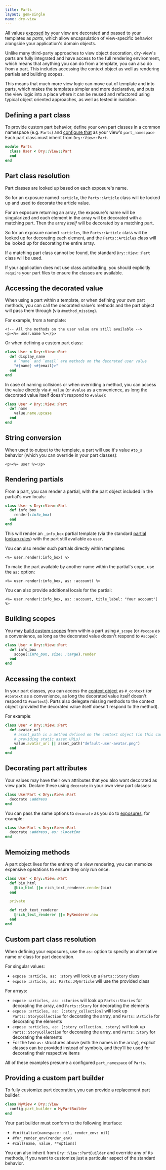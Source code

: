 ```yaml
---
title: Parts
layout: gem-single
name: dry-view
---
```


All values [exposed](docs::exposures) by your view are decorated and passed to your templates as _parts_, which allow encapsulation of view-specific behavior alongside your application's domain objects.

Unlike many third-party approaches to view object decoration, dry-view's parts are fully integrated and have access to the full rendering environment, which means that anything you can do from a template, you can also do from a part. This includes accessing the context object as well as rendering partials and building scopes.

This means that much more view logic can move out of template and into parts, which makes the templates simpler and more declarative, and puts the view logic into a place where it can be reused and refactored using typical object oriented approaches, as well as tested in isolation.

## Defining a part class

To provide custom part behavior, define your own part classes in a common namespace (e.g. `Parts`) and [configure that](docs::configuration) as your view's `part_namespace` Each part class must inherit from `Dry::View::Part`.

```ruby
module Parts
  class User < Dry::View::Part
  end
end
```

## Part class resolution

Part classes are looked up based on each exposure's name.

So for an exposure named `:article`, the `Parts::Article` class will be looked up and used to decorate the article value.

For an exposure returning an array, the exposure's name will be singularized and each element in the array will be decorated with a matching part. Then the array _itself_ will be decorated by a matching part.

So for an exposure named `:articles`, the `Parts::Article` class will be looked up for decorating each element, and the `Parts::Articles` class will be looked up for decorating the entire array.

If a matching part class cannot be found, the standard `Dry::View::Part` class will be used.

If your application does not use class autoloading, you should explicitly `require` your part files to ensure the classes are available.

## Accessing the decorated value

When using a part within a template, or when defining your own part methods, you can call the decorated value's methods and the part object will pass them through (via `#method_missing`).

For example, from a template:

```erb
<!-- All the methods on the user value are still available -->
<p><%= user.name %></p>
```

Or when defining a custom part class:

```ruby
class User < Dry::View::Part
  def display_name
    # `name` and `email` are methods on the decorated user value
    "#{name} <#{email}>"
  end
end
```

In case of naming collisions or when overriding a method, you can access the value directly via `#_value` (or `#value` as a convenience, as long the decorated value itself doesn't respond to `#value`):

```ruby
class User < Dry::View::Part
  def name
    value.name.upcase
  end
end
```

## String conversion

When used to output to the template, a part will use it's value `#to_s` behavior (which you can override in your part classes):

```erb
<p><%= user %></p>
```

## Rendering partials

From a part, you can render a partial, with the part object included in the partial's own locals:

```ruby
class User < Dry::View::Part
  def info_box
    render(:info_box)
  end
end
```

This will render an `_info_box` partial template (via the standard [partial lookup rules](docs::templates)) with the part still available as `user`.

You can also render such partials directly within templates:

```erb
<%= user.render(:info_box) %>
```

To make the part available by another name within the partial's cope, use the `as:` option:

```erb
<%= user.render(:info_box, as: :account) %>
```

You can also provide additional locals for the partial:

```erb
<%= user.render(:info_box, as: :account, title_label: "Your account") %>
```

## Building scopes

You may [build custom scopes](docs::scopes) from within a part using `#_scope` (or `#scope` as a convenience, as long as the decorated value doesn't respond to `#scope`):

```ruby
class User < Dry::View::Part
  def info_box
    scope(:info_box, size: :large).render
  end
end
```

## Accessing the context

In your part classes, you can access the [context object](docs::context) as `#_context` (or `#context` as a convenience, as long the decorated value itself doesn't respond to `#context`). Parts also delegate missing methods to the context object (provided the decorated value itself doesn't respond to the method).

For example:

```ruby
class User < Dry::View::Part
  def avatar_url
    # asset_path is a method defined on the context object (in this case,
    # providing static asset URLs)
    value.avatar_url || asset_path("default-user-avatar.png")
  end
end
```

## Decorating part attributes

Your values may have their own attributes that you also want decorated as view parts. Declare these using `decorate` in your own view part classes:

```ruby
class UserPart < Dry::View::Part
  decorate :address
end
```

You can pass the same options to `decorate` as you do to [exposures](docs::exposures), for example:

```ruby
class UserPart < Dry::View::Part
  decorate :address, as: :location
end
```

## Memoizing methods

A part object lives for the entirety of a view rendering, you can memoize expensive operations to ensure they only run once.

```ruby
class User < Dry::View::Part
  def bio_html
    @bio_html ||= rich_text_renderer.render(bio)
  end

  private

  def rich_text_renderer
    @rich_text_renderer ||= MyRenderer.new
  end
end
```

## Custom part class resolution

When defining your exposures, use the `as:` option to specify an alternative name or class for part decoration.

For singular values:

- `expose :article, as: :story` will look up a `Parts::Story` class
- `expose :article, as: Parts::MyArticle` will use the provided class

For arrays:

- `expose :articles, as: :stories` will look up `Parts::Stories` for decorating the array, and `Parts::Story` for decorating the elements
- `expose :articles, as: [:story_collection]` will look up `Parts::StoryCollection` for decorating the array, and `Parts::Article` for decorating the elements
- `expose :articles, as: [:story_collection, :story]` will look up `Parts::StoryCollection` for decorating the array, and `Parts::Story` for decorating the elements
- For the two `as:` structures above (with the names in the array), explicit classes can be provided instead of symbols, and they'll be used for decorating their respective items

All of these examples presume a configured `part_namespace` of `Parts`.

## Providing a custom part builder

To fully customize part decoration, you can provide a replacement part builder:

```ruby
class MyView < Dry::View
  config.part_builder = MyPartBuilder
end
```

Your part builder must conform to the following interface:

- `#initialize(namespace: nil, render_env: nil)`
- `#for_render_env(render_env)`
- `#call(name, value, **options)`

You can also inherit from `Dry::View::PartBuilder` and override any of its methods, if you want to customize just a particular aspect of the standard behavior.
